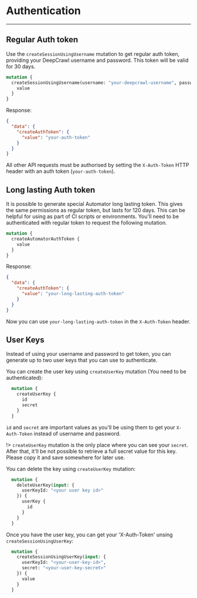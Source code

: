 # Authentication
---
## Regular Auth token

Use the `createSessionUsingUsername` mutation to get regular auth token, providing your DeepCrawl username and password. This token will be valid for 30 days.

```graphql
mutation {
  createSessionUsingUsername(username: "your-deepcrawl-username", password: "your-deepcrawl-password") {
    value
  }
}
```

Response:
```json
{
  "data": {
    "createAuthToken": {
      "value": "your-auth-token"
    }
  }
}
```
All other API requests must be authorised by setting the `X-Auth-Token` HTTP header with an auth token (`your-auth-token`).

## Long lasting Auth token
It is possible to generate special Automator long lasting token. This gives the same permissions as regular token, but lasts for 120 days. This can be helpful for using as part of CI scripts or environments. You'll need to be authenticated with regular token to request the following mutation.

```graphql
mutation {
  createAutomatorAuthToken {
    value
  }
}
```
Response:
```json
{
  "data": {
    "createAuthToken": {
      "value": "your-long-lasting-auth-token"
    }
  }
}
```
Now you can use `your-long-lasting-auth-token` in the `X-Auth-Token` header.

## User Keys

Instead of using your username and password to get token, you can generate up to two user keys that you can use to authenticate.

You can create the user key using `createUserKey` mutation (You need to be authenticated):

```graphql
  mutation {
    createUserKey {
      id
      secret
    }
  }
```

`id` and `secret` are important values as you'll be using them to get your `X-Auth-Token` instead of username and password.

!> `createUserKey` mutation is the only place where you can see your `secret`. After that, it'll be not possible to retrieve a full secret value for this key. Please copy it and save somewhere for later use.

You can delete the key using `createUserKey` mutation:

```graphql
  mutation {
    deleteUserKey(input: {
      userKeyId: "<your user key id>"
    }) {
      userKey {
        id
      }
    }
  }
```

Once you have the user key, you can get your 'X-Auth-Token' unsing `createSessionUsingUserKey`:

```graphql
  mutation {
    createSessionUsingUserKey(input: {
      userKeyId: "<your-user-key-id>",
      secret: "<your-user-key-secret>"
    }) {
      value
    }
  }
```